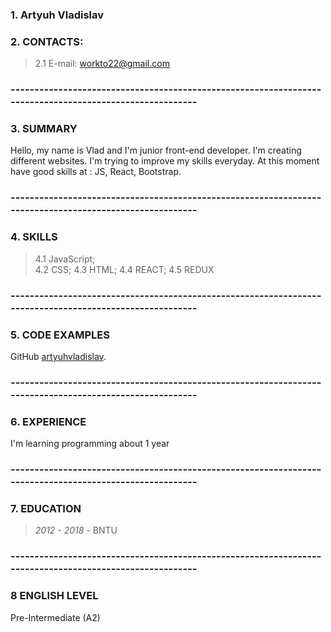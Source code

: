 ### 1. Artyuh Vladislav

### 2. CONTACTS:
>  2.1 E-mail: [workto22@gmail.com](mailto:workto22@gmail.com)   

### --------------------------------------------------------------------------------------------------------

### 3. SUMMARY 
Hello, my name is Vlad and I'm junior front-end developer. I'm creating different websites.
I'm trying to improve my skills everyday. At this moment have good skills at : JS, React, Bootstrap.
### --------------------------------------------------------------------------------------------------------

### 4. SKILLS
> 4.1 JavaScript;  
> 4.2 CSS; 
> 4.3 HTML; 
> 4.4 REACT;
> 4.5 REDUX
### --------------------------------------------------------------------------------------------------------


### 5. CODE EXAMPLES
GitHub [artyuhvladislav](https://github.com/artyuhvladislav).

### --------------------------------------------------------------------------------------------------------

### 6. EXPERIENCE
I'm learning programming about 1 year

### --------------------------------------------------------------------------------------------------------

### 7. EDUCATION 

> *2012 - 2018* - BNTU 
### --------------------------------------------------------------------------------------------------------

### 8 ENGLISH LEVEL
Pre-Intermediate (A2)